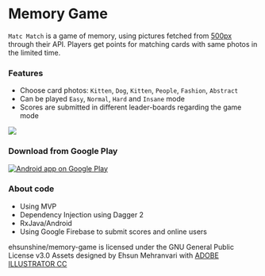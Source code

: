 # Memory Game

`Matc Match` is a game of memory, using pictures fetched from <a href="https://500px.com">500px</a> through their API. Players get points for matching cards with same photos in the limited time.
### Features

- Choose card photos: `Kitten`, `Dog`, `Kitten`, `People`, `Fashion`, `Abstract`
- Can be played `Easy`, `Normal`, `Hard` and `Insane` mode
- Scores are submitted in different leader-boards regarding the game mode

<img src="http://jaryaan.ir/wp-content/uploads/2017/05/Screenshot.png"/>

### Download from Google Play

<a href="https://play.google.com/store/apps/details?id=ir.jaryaan.matchmatch">
  <img alt="Android app on Google Play" src="https://developer.android.com/images/brand/en_app_rgb_wo_45.png" />
</a>

### About code

- Using MVP
- Dependency Injection using Dagger 2
- RxJava/Android
- Using Google Firebase to submit scores and online users

ehsunshine/memory-game is licensed under the
GNU General Public License v3.0
Assets designed by Ehsun Mehranvari with <a target="_blank" href="http://www.adobe.com/de/products/illustrator.html?sdid=KKQMI&mv=search&s_kwcid=AL!3085!3!155829411291!e!!g!!adobe%20illustrator%20cc&ef_id=WRYb6AAAAGS47F2K:20170525163315:s">ADOBE ILLUSTRATOR CC</a>
